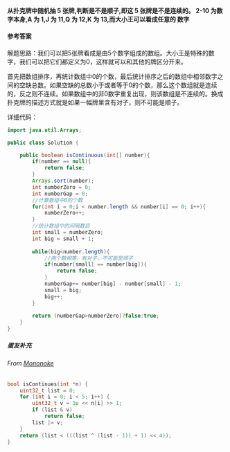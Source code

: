 #### 从扑克牌中随机抽 5 张牌,判断是不是顺子,即这 5 张牌是不是连续的。 2-10 为数字本身,A 为 1,J 为 11,Q 为 12,K 为 13,而大小王可以看成任意的 数字

#### 参考答案

解题思路：我们可以把5张牌看成是由5个数字组成的数组。大小王是特殊的数字，我们可以把它们都定义为0，这样就可以和其他的牌区分开来。

首先把数组排序，再统计数组中0的个数，最后统计排序之后的数组中相邻数字之间的空缺总数。如果空缺的总数小于或者等于0的个数，那么这个数组就是连续的，反之则不连续。如果数组中的非0数字重复出现，则该数组是不连续的。换成扑克牌的描述方式就是如果一幅牌里含有对子，则不可能是顺子。

详细代码：

```java
import java.util.Arrays;

public class Solution {

	public boolean isContinuous(int[] number){
		if(number == null){
			return false;
		}
		Arrays.sort(number);
		int numberZero = 0;
		int numberGap = 0;
		//计算数组中0的个数
		for(int i = 0;i < number.length && number[i] == 0; i++){
			numberZero++;
		}
		//统计数组中的间隔数目
		int small = numberZero;
		int big = small + 1;
        
		while(big<number.length){
			//两个数相等，有对子，不可能是顺子
			if(number[small] == number[big]){
				return false;
			}
			numberGap+= number[big] - number[small] - 1;
			small = big;
			big++;
		}
        
		return (numberGap>numberZero)?false:true;
	}
}
```



##### 蛋友补充

###### From [Mononoke](https://github.com/imononoke) 

```c++
bool isContinues(int *n) {
	uint32_t list = 0;
	for (int i = 0; i < 5; i++) {
		uint32_t v = 1u << n[i] >> 1;
		if (list & v)
			return false;
		list |= v;
	}
	return (list < (((list ^ (list - 1)) + 1) << 4));
}
```

